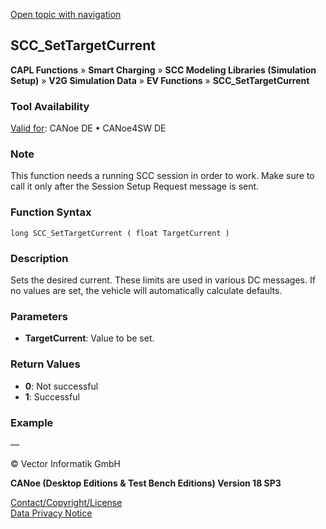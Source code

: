 [Open topic with navigation](../../../../../CANoeDEFamily.htm#Topics/CAPLFunctions/SmartCharging/Functions/CAPLfunctionSCCSetTargetCurrent.md)

## SCC_SetTargetCurrent

**CAPL Functions** » **Smart Charging** » **SCC Modeling Libraries (Simulation Setup)** » **V2G Simulation Data** » **EV Functions** » **SCC_SetTargetCurrent**

### Tool Availability
[Valid for](../../../Shared/FeatureAvailability.md):  CANoe DE • CANoe4SW DE

### Note
This function needs a running SCC session in order to work. Make sure to call it only after the Session Setup Request message is sent.

### Function Syntax
```plaintext
long SCC_SetTargetCurrent ( float TargetCurrent )
```

### Description
Sets the desired current. These limits are used in various DC messages. If no values are set, the vehicle will automatically calculate defaults.

### Parameters
- **TargetCurrent**: Value to be set.

### Return Values
- **0**: Not successful
- **1**: Successful

### Example
—

© Vector Informatik GmbH

**CANoe (Desktop Editions & Test Bench Editions) Version 18 SP3**

[Contact/Copyright/License](../../../Shared/ContactCopyrightLicense.md)  
[Data Privacy Notice](https://www.vector.com/int/en/company/get-info/privacy-policy/)
